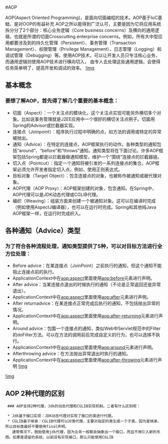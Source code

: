 #AOP

   AOP(Aspect Oriented Programming)，是面向切面编程的技术。AOP基于IoC基础，是对OOP的有益补充
   AOP之所以能得到广泛认可，主要是因为它将应用系统拆分分了2个部分：核心业务逻辑（Core business concerns）及横向的通用逻辑，也就是所谓的切面Crosscutting enterprise concerns。例如，所有大中型应用都要涉及到的持久化管理（Persistent）、事务管理（Transaction Management）、权限管理（Privilege Management）、日志管理（Logging）和调试管理（Debugging）等。使用AOP技术，可以让开发人员只专注核心业务，而通用逻辑则使用AOP技术进行横向切入，
   由专人去处理这些通用逻辑，会使得任务简单明了，提高开发和调试的效率。
   [!img]()
   
## 基本概念
   ### 要想了解AOP，首先得了解几个重要的基本概念：

 * 切面（Aspect）：一个关注点的模块化，这个关注点实现可能另外横切多个对象。比如说事务管理就是J2EE应用中一个很好的横切关注点例子。切面用Spring的Advisor或拦截器实现。
 * 连接点（Joinpoint）：程序执行过程中明确的点，如方法的调用或特定的异常被抛出。
 * 通知（Advice）：在特定的连接点，AOP框架执行的动作。各种类型的通知包括“around”、“before”和“throws”通知。通知类型将在下面讨论。许多AOP框架包括Spring都是以拦截器做通知模型，维护一个“围绕”连接点的拦截器链。
 * 切入点（Pointcut）：指定一个通知将被引发的一系列连接点的集合。AOP框架必须允许开发者指定切入点，例如，使用正则表达式。
 * 目标对象（Target Object）：包含连接点的对象，也被称作被通知或被代理对象。
 * AOP代理（AOP Proxy）：AOP框架创建的对象，包含通知。在Spring中，AOP代理可以是JDK动态代理或CGLIB代理。
 * 编织（Weaving）：组装方面来创建一个被通知对象。这可以在编译时完成（例如使用AspectJ编译器），也可以在运行时完成。Spring和其他纯Java AOP框架一样，在运行时完成织入。
 
 ## 各种通知（Advice）类型 
  ### 为了符合各种流程处理，通知类型提供了5种，可以对目标方法进行全方位处理：
  * Before advice：在某连接点（JoinPoint）之前执行的通知，但这个通知不能阻止连接点前的执行。
  * ApplicationContext中在<aop:aspect>里面使用<aop:before>元素进行声明。
  * After advice：当某连接点退出的时候执行的通知（不论是正常返回还是异常退出）。
  * ApplicationContext中在<aop:aspect>里面使用<aop:after>元素进行声明。
  * After returnadvice：在某连接点正常完成后执行的通知，不包括抛出异常的情况。
  * ApplicationContext中在<aop:aspect>里面使用<aop:after-returning>元素进行声明。
  * Around advice：包围一个连接点的通知，类似Web中Servlet规范中的Filter的doFilter方法。可以在方法的调用前后完成自定义的行为，也可以选择不执行。
  * ApplicationContext中在<aop:aspect>里面使用<aop:around>元素进行声明。
  * Afterthrowing advice：在方法抛出异常退出时执行的通知。
  * ApplicationContext中在<aop:aspect>里面使用<aop:after-throwing>元素进行声明
  [!img]()
  
  [!img]()
  
  ## AOP 2种代理的区别
     ### AOP支持2种代理，Jdk的动态代理和CGLIB实现机制。二者有什么区别呢：

     * Jdk基于接口实现：JDK动态代理对实现了接口的类进行代理。
     * CGLIB基于继承：CGLIB代理可以对类代理，主要对指定的类生成一个子类，因为是继承，所以目标类最好不要使用final声明。 
       通常情况下，鼓励使用jdk代理，因为业务一般都会抽象出一个接口，而且不用引入新的东西。如果是遗留的系统，以前没有实现接口，那么只能使用CGLIB
 
